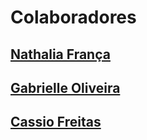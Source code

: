# Colaboradores
## [Nathalia França](https://github.com/nathrfranca)
## [Gabrielle Oliveira](https://github.com/santanagabi)
## [Cassio Freitas](https://github.com/cassiofreitas)
